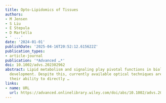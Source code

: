 ```yaml
---
title: Opto‐Lipidomics of Tissues
authors:
- M Jensen
- S Liu
- E Stepula
- D Martella
- ' ...'
date: '2024-01-01'
publishDate: '2025-04-16T20:52:12.615622Z'
publication_types:
- article-journal
publication: '*Advanced …*'
doi: 10.1002/advs.202302962
abstract: Lipid metabolism and signaling play pivotal functions in biology and disease
  development. Despite this, currently available optical techniques are limited in
  their ability to directly …
links:
- name: URL
  url: https://advanced.onlinelibrary.wiley.com/doi/abs/10.1002/advs.202302962
---
```

